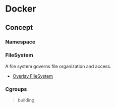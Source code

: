# Docker

## Concept

### Namespace

### FileSystem

A file system governs file organization and access.

- [Overlay FileSystem](./overlayFs.md)

### Cgroups

> building
